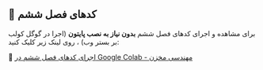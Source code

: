 ## 📌 کدهای فصل ششم

برای مشاهده و اجرای کدهای فصل ششم **بدون نیاز به نصب پایتون** (اجرا در گوگل کولب بر بستر وب) ، روی لینک زیر کلیک کنید:

🔗 [اجرای کدهای فصل ششم در Google Colab - مهندسی مخزن](https://colab.research.google.com/github/ML-OilGas/Book/blob/main/فصل6/Chapter6_CoLab.ipynb)
